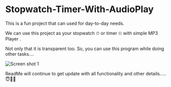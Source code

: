 # Stopwatch-Timer-With-AudioPlay

This is a fun project that can used for day-to-day needs.

We can use this project as your stopwatch ⏱ or timer ⏲ with simple MP3 Player .

Not only that it is transparent too. So, you can use this program while doing other tasks.... 

![Screen shot 1](https://user-images.githubusercontent.com/71941117/189807884-91b07974-742c-4061-af26-37c02cea118d.jpg)

ReadMe will continue to get update with all functionality and other details.....😇🤝🏻
